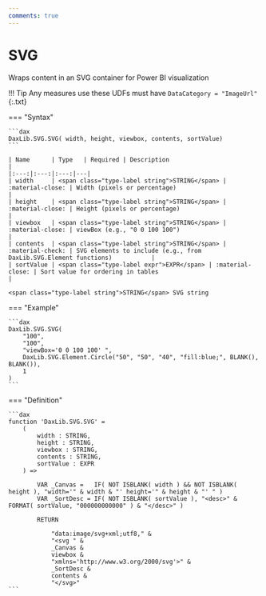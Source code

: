 ```yaml
---
comments: true
---
```


# SVG

Wraps content in an SVG container for Power BI visualization

!!! Tip
	Any measures use these UDFs must have `DataCategory = "ImageUrl"`{:.txt}

=== "Syntax"

	```dax
	DaxLib.SVG.SVG( width, height, viewbox, contents, sortValue)
	```

	| Name      | Type   | Required | Description                                                                 |
	|:---:|:---:|:---:|---|
	| width     | <span class="type-label string">STRING</span> | :material-close: | Width (pixels or percentage)                                                |
	| height    | <span class="type-label string">STRING</span> | :material-close: | Height (pixels or percentage)                                               |
	| viewbox   | <span class="type-label string">STRING</span> | :material-close: | viewBox (e.g., "0 0 100 100")                                               |
	| contents  | <span class="type-label string">STRING</span> | :material-check: | SVG elements to include (e.g., from DaxLib.SVG.Element functions)           |
	| sortValue | <span class="type-label expr">EXPR</span> | :material-close: | Sort value for ordering in tables                                           |

	<span class="type-label string">STRING</span> SVG string

=== "Example"

	```dax
	DaxLib.SVG.SVG(
		"100",
		"100",
		"viewBox='0 0 100 100' ",
		DaxLib.SVG.Element.Circle("50", "50", "40", "fill:blue;", BLANK(), BLANK()),
		1
	)
	```

=== "Definition"

	```dax
	function 'DaxLib.SVG.SVG' =
		(
			width : STRING,
			height : STRING,
			viewbox : STRING,
			contents : STRING,
			sortValue : EXPR
		) =>

			VAR _Canvas = 	IF( NOT ISBLANK( width ) && NOT ISBLANK( height ), "width='" & width & "' height='" & height & "' " )
			VAR _SortDesc = IF( NOT ISBLANK( sortValue ), "<desc>" & FORMAT( sortValue, "000000000000" ) & "</desc>" )

			RETURN 
			
				"data:image/svg+xml;utf8," &
				"<svg " &
				_Canvas &
				viewbox &
				"xmlns='http://www.w3.org/2000/svg'>" &
				_SortDesc &
				contents &
				"</svg>"
	```
